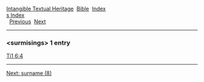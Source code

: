 [Intangible Textual Heritage](../../index)  [Bible](../index) 
[Index](index)   
[s Index](_s_)  
  [Previous](c11157)  [Next](c11159) 

------------------------------------------------------------------------

### &lt;surmisings&gt; 1 entry

[Ti1 6:4](../kjv/ti1006.htm#004)  

------------------------------------------------------------------------

[Next: surname (8)](c11159)
